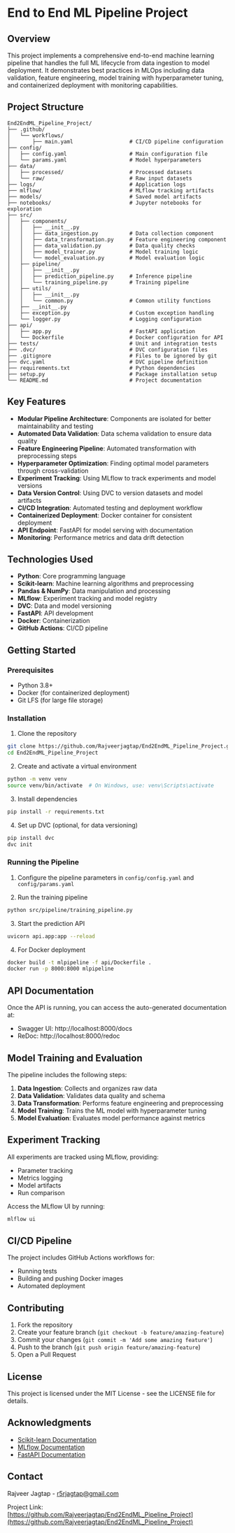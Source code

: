 # End to End ML Pipeline Project

## Overview
This project implements a comprehensive end-to-end machine learning pipeline that handles the full ML lifecycle from data ingestion to model deployment. It demonstrates best practices in MLOps including data validation, feature engineering, model training with hyperparameter tuning, and containerized deployment with monitoring capabilities.

## Project Structure
```
End2EndML_Pipeline_Project/
├── .github/
│   └── workflows/
│       ├── main.yaml                  # CI/CD pipeline configuration
├── config/
│   ├── config.yaml                    # Main configuration file
│   └── params.yaml                    # Model hyperparameters
├── data/
│   ├── processed/                     # Processed datasets
│   └── raw/                           # Raw input datasets
├── logs/                              # Application logs
├── mlflow/                            # MLflow tracking artifacts
├── models/                            # Saved model artifacts
├── notebooks/                         # Jupyter notebooks for exploration
├── src/
│   ├── components/
│   │   ├── __init__.py
│   │   ├── data_ingestion.py          # Data collection component
│   │   ├── data_transformation.py     # Feature engineering component
│   │   ├── data_validation.py         # Data quality checks
│   │   ├── model_trainer.py           # Model training logic
│   │   └── model_evaluation.py        # Model evaluation logic
│   ├── pipeline/
│   │   ├── __init__.py
│   │   ├── prediction_pipeline.py     # Inference pipeline
│   │   └── training_pipeline.py       # Training pipeline
│   ├── utils/
│   │   ├── __init__.py
│   │   └── common.py                  # Common utility functions
│   ├── __init__.py
│   ├── exception.py                   # Custom exception handling
│   └── logger.py                      # Logging configuration
├── api/
│   ├── app.py                         # FastAPI application
│   └── Dockerfile                     # Docker configuration for API
├── tests/                             # Unit and integration tests
├── .dvc/                              # DVC configuration files
├── .gitignore                         # Files to be ignored by git
├── dvc.yaml                           # DVC pipeline definition
├── requirements.txt                   # Python dependencies
├── setup.py                           # Package installation setup
└── README.md                          # Project documentation
```

## Key Features

- **Modular Pipeline Architecture**: Components are isolated for better maintainability and testing
- **Automated Data Validation**: Data schema validation to ensure data quality
- **Feature Engineering Pipeline**: Automated transformation with preprocessing steps
- **Hyperparameter Optimization**: Finding optimal model parameters through cross-validation
- **Experiment Tracking**: Using MLflow to track experiments and model versions
- **Data Version Control**: Using DVC to version datasets and model artifacts
- **CI/CD Integration**: Automated testing and deployment workflow
- **Containerized Deployment**: Docker container for consistent deployment
- **API Endpoint**: FastAPI for model serving with documentation
- **Monitoring**: Performance metrics and data drift detection

## Technologies Used

- **Python**: Core programming language
- **Scikit-learn**: Machine learning algorithms and preprocessing
- **Pandas & NumPy**: Data manipulation and processing
- **MLflow**: Experiment tracking and model registry
- **DVC**: Data and model versioning
- **FastAPI**: API development
- **Docker**: Containerization
- **GitHub Actions**: CI/CD pipeline

## Getting Started

### Prerequisites
- Python 3.8+
- Docker (for containerized deployment)
- Git LFS (for large file storage)

### Installation

1. Clone the repository
```bash
git clone https://github.com/Rajveerjagtap/End2EndML_Pipeline_Project.git
cd End2EndML_Pipeline_Project
```

2. Create and activate a virtual environment
```bash
python -m venv venv
source venv/bin/activate  # On Windows, use: venv\Scripts\activate
```

3. Install dependencies
```bash
pip install -r requirements.txt
```

4. Set up DVC (optional, for data versioning)
```bash
pip install dvc
dvc init
```

### Running the Pipeline

1. Configure the pipeline parameters in `config/config.yaml` and `config/params.yaml`

2. Run the training pipeline
```bash
python src/pipeline/training_pipeline.py
```

3. Start the prediction API
```bash
uvicorn api.app:app --reload
```

4. For Docker deployment
```bash
docker build -t mlpipeline -f api/Dockerfile .
docker run -p 8000:8000 mlpipeline
```

## API Documentation

Once the API is running, you can access the auto-generated documentation at:
- Swagger UI: http://localhost:8000/docs
- ReDoc: http://localhost:8000/redoc

## Model Training and Evaluation

The pipeline includes the following steps:

1. **Data Ingestion**: Collects and organizes raw data
2. **Data Validation**: Validates data quality and schema
3. **Data Transformation**: Performs feature engineering and preprocessing
4. **Model Training**: Trains the ML model with hyperparameter tuning
5. **Model Evaluation**: Evaluates model performance against metrics

## Experiment Tracking

All experiments are tracked using MLflow, providing:
- Parameter tracking
- Metrics logging
- Model artifacts
- Run comparison

Access the MLflow UI by running:
```bash
mlflow ui
```

## CI/CD Pipeline

The project includes GitHub Actions workflows for:
- Running tests
- Building and pushing Docker images
- Automated deployment

## Contributing

1. Fork the repository
2. Create your feature branch (`git checkout -b feature/amazing-feature`)
3. Commit your changes (`git commit -m 'Add some amazing feature'`)
4. Push to the branch (`git push origin feature/amazing-feature`)
5. Open a Pull Request

## License

This project is licensed under the MIT License - see the LICENSE file for details.

## Acknowledgments

- [Scikit-learn Documentation](https://scikit-learn.org/stable/documentation.html)
- [MLflow Documentation](https://mlflow.org/docs/latest/index.html)
- [FastAPI Documentation](https://fastapi.tiangolo.com/)

## Contact

Rajveer Jagtap - [r5rjagtap@gmail.com](mailto:r5rjagtap@gmail.com)

Project Link: [https://github.com/Rajveerjagtap/End2EndML_Pipeline_Project](https://github.com/Rajveerjagtap/End2EndML_Pipeline_Project)
